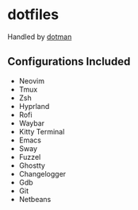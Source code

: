 # dotfiles

Handled by [dotman](https://github.com/KDesp73/dotman)

## Configurations Included

- Neovim 
- Tmux 
- Zsh
- Hyprland
- Rofi
- Waybar
- Kitty Terminal
- Emacs
- Sway
- Fuzzel
- Ghostty
- Changelogger
- Gdb
- Git
- Netbeans
